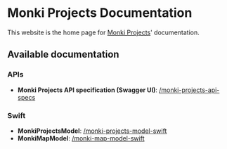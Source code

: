 # Monki Projects Documentation

This website is the home page for [Monki Projects](https://monkiprojects.com)' documentation.

## Available documentation

### APIs

- **Monki Projects API specification (Swagger UI)**: [/monki-projects-api-specs](https://docs.monkiprojects.com/monki-projects-api-specs/)

### Swift

- **MonkiProjectsModel**: [/monki-projects-model-swift](https://docs.monkiprojects.com/monki-projects-model-swift/)
- **MonkiMapModel**: [/monki-map-model-swift](https://docs.monkiprojects.com/monki-map-model-swift/)
